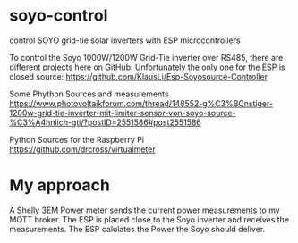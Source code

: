# soyo-control
control SOYO grid-tie solar inverters with ESP microcontrollers

To control the Soyo 1000W/1200W Grid-Tie inverter over RS485, there are different projects here on GitHub:
Unfortunately the only one for the ESP is closed source:
https://github.com/KlausLi/Esp-Soyosource-Controller

Some Phython Sources and measurements
https://www.photovoltaikforum.com/thread/148552-g%C3%BCnstiger-1200w-grid-tie-inverter-mit-limiter-sensor-von-soyo-source-%C3%A4hnlich-gti/?postID=2551586#post2551586

Python Sources for the Raspberry Pi
https://github.com/drcross/virtualmeter

# My approach
A Shelly 3EM Power meter sends the current power measurements to my MQTT broker. The ESP is placed close to the Soyo inverter and receives the measurements. The ESP calulates the Power the Soyo should deliver.
